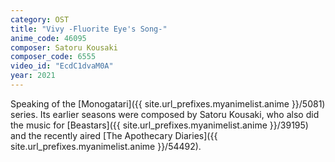 ```yaml
---
category: OST
title: "Vivy -Fluorite Eye's Song-"
anime_code: 46095
composer: Satoru Kousaki
composer_code: 6555
video_id: "EcdC1dvaM0A"
year: 2021
---
```

Speaking of the [Monogatari]({{ site.url_prefixes.myanimelist.anime }}/5081) series. Its earlier seasons were composed by Satoru Kousaki, who also did the music for [Beastars]({{ site.url_prefixes.myanimelist.anime }}/39195) and the recently aired [The Apothecary Diaries]({{ site.url_prefixes.myanimelist.anime }}/54492).